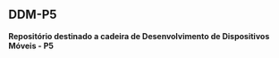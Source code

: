 ## DDM-P5

**Repositório destinado a cadeira de Desenvolvimento de Dispositivos Móveis - P5**







